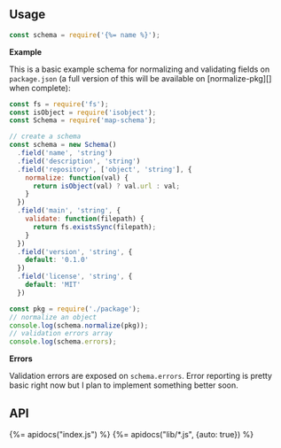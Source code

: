 ## Usage

```js
const schema = require('{%= name %}');
```

**Example**

This is a basic example schema for normalizing and validating fields on `package.json` (a full version of this will be available on [normalize-pkg][] when complete):

```js
const fs = require('fs');
const isObject = require('isobject');
const Schema = require('map-schema');

// create a schema
const schema = new Schema()
  .field('name', 'string')
  .field('description', 'string')
  .field('repository', ['object', 'string'], {
    normalize: function(val) {
      return isObject(val) ? val.url : val;
    }
  })
  .field('main', 'string', {
    validate: function(filepath) {
      return fs.existsSync(filepath);
    }
  })
  .field('version', 'string', {
    default: '0.1.0'
  })
  .field('license', 'string', {
    default: 'MIT'
  })

const pkg = require('./package');
// normalize an object
console.log(schema.normalize(pkg));
// validation errors array
console.log(schema.errors);
```

**Errors**

Validation errors are exposed on `schema.errors`. Error reporting is pretty basic right now but I plan to implement something better soon.

## API
{%= apidocs("index.js") %}
{%= apidocs("lib/*.js", {auto: true}) %}
